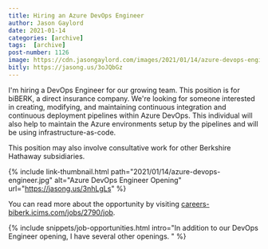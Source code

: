 ```yaml
---
title: Hiring an Azure DevOps Engineer
author: Jason Gaylord
date: 2021-01-14
categories: [archive]
tags:  [archive]
post-number: 1126
image: https://cdn.jasongaylord.com/images/2021/01/14/azure-devops-engineer.jpg
bitly: https://jasong.us/3oJQbGz
---
```


I'm hiring a DevOps Engineer for our growing team. This position is for biBERK, a direct insurance company. We're looking for someone interested in creating, modifying, and maintaining continuous integration and continuous deployment pipelines within Azure DevOps. This individual will also help to maintain the Azure environments setup by the pipelines and will be using infrastructure-as-code.

This position may also involve consultative work for other Berkshire Hathaway subsidiaries. 

{% include link-thumbnail.html path="2021/01/14/azure-devops-engineer.jpg" alt="Azure DevOps Engineer Opening" url="https://jasong.us/3nhLgLs" %}

You can read more about the opportunity by visiting [careers-biberk.icims.com/jobs/2790/job](https://jasong.us/3nhLgLs).

{% include snippets/job-opportunities.html intro="In addition to our DevOps Engineer opening, I have several other openings. " %}